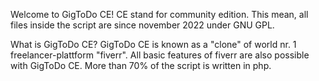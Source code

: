 Welcome to GigToDo CE!
CE stand for community edition. This mean, all files inside the script are since november 2022 under GNU GPL. 

What is GigToDo CE?
GigToDo CE is known as a "clone" of world nr. 1 freelancer-plattform "fiverr".
All basic features of fiverr are also possible with GigToDo CE.
More than 70% of the script is written in php.
